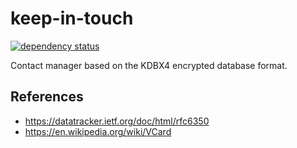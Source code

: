 # keep-in-touch
[![dependency status](https://deps.rs/repo/github/louib/keep-in-touch/status.svg)](https://deps.rs/repo/github/louib/keep-in-touch)

Contact manager based on the KDBX4 encrypted database format.

## References
* https://datatracker.ietf.org/doc/html/rfc6350
* https://en.wikipedia.org/wiki/VCard
